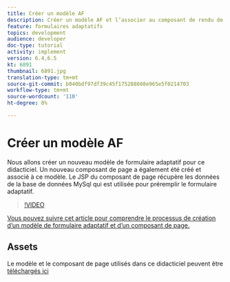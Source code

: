 ```yaml
---
title: Créer un modèle AF
description: Créer un modèle AF et l’associer au composant de rendu de page
feature: formulaires adaptatifs
topics: development
audience: developer
doc-type: tutorial
activity: implement
version: 6.4,6.5
kt: 6891
thumbnail: 6891.jpg
translation-type: tm+mt
source-git-commit: b040bdf97df39c45f175288608e965e5f0214703
workflow-type: tm+mt
source-wordcount: '110'
ht-degree: 0%

---
```



# Créer un modèle AF

Nous allons créer un nouveau modèle de formulaire adaptatif pour ce didacticiel. Un nouveau composant de page a également été créé et associé à ce modèle. Le JSP du composant de page récupère les données de la base de données MySql qui est utilisée pour préremplir le formulaire adaptatif.


>[!VIDEO](https://video.tv.adobe.com/v/27828?quality=9&learn=on)

[Vous pouvez suivre cet article pour comprendre le processus de création d’un modèle de formulaire adaptatif et d’un composant de page.](https://experienceleague.adobe.com/docs/experience-manager-learn/forms/storing-and-retrieving-form-data/part5.html?lang=en#storing-and-retrieving-form-data)


## Assets

Le modèle et le composant de page utilisés dans ce didacticiel peuvent être [téléchargés ici](assets/sign-multiple-forms-template.zip)





